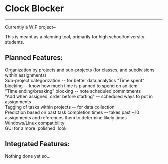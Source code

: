 # Clock Blocker

---

Currently a WIP project~

This is meant as a planning tool, primarily for high school/university students.

## Planned Features:

Organization by projects and sub-projects (for classes, and subdivisions within assignments)  
Sub-project categorization -- for better data analytics
"Time spent" blocking -- know how much time is planned to spend on an item  
"Time ending/breaking" blocking -- note scheduled commitments  
"Add when assigned, order before starting" -- scheduled ways to put in assignments  
Tagging of tasks within projects -- for data collection  
Prediction based on past task completion times -- takes past ~10 assignments and references them to determine likely times  
Windows/Linux compatibility  
GUI for a more 'polished' look

## Integrated Features:

Nothing done yet so...
